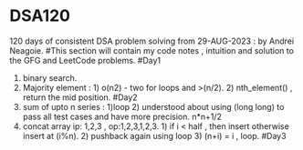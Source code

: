 # DSA120
120 days of consistent DSA problem solving from 29-AUG-2023 : by Andrei Neagoie.
#This section will contain my code notes , intuition and solution to the GFG and LeetCode problems.
#Day1
1) binary search.
2) Majority element : 1) o(n2) - two for loops and >(n/2). 2) nth_element() , return the mid position.
#Day2
1) sum of upto n series : 1)loop 2) understood about using (long long) to pass all test cases and have more precision. n*n+1/2
2) concat array ip: 1,2,3 , op:1,2,3,1,2,3. 1) if i < half , then insert otherwise insert at (i%n). 2) pushback again using loop 3) (n+i) = i , loop.
#Day3

